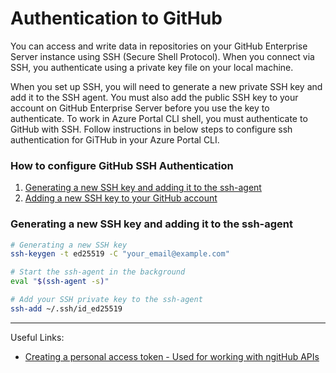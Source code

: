# Authentication to GitHub

You can access and write data in repositories on your GitHub Enterprise Server instance using SSH (Secure Shell Protocol). When you connect via SSH, you authenticate using a private key file on your local machine.

When you set up SSH, you will need to generate a new private SSH key and add it to the SSH agent. You must also add the public SSH key to your account on GitHub Enterprise Server before you use the key to authenticate. To work in Azure Portal CLI shell, you must authenticate to GitHub with SSH. Follow instructions in below steps to configure ssh authentication for GiTHub in your Azure Portal CLI.

### How to configure GitHub SSH Authentication

1. [Generating a new SSH key and adding it to the ssh-agent](https://docs.github.com/en/enterprise-server@3.4/authentication/connecting-to-github-with-ssh/generating-a-new-ssh-key-and-adding-it-to-the-ssh-agent)
2. [Adding a new SSH key to your GitHub account](https://docs.github.com/en/enterprise-server@3.4/authentication/connecting-to-github-with-ssh/generating-a-new-ssh-key-and-adding-it-to-the-ssh-agent)

### Generating a new SSH key and adding it to the ssh-agent

```bash
# Generating a new SSH key
ssh-keygen -t ed25519 -C "your_email@example.com"

# Start the ssh-agent in the background
eval "$(ssh-agent -s)"

# Add your SSH private key to the ssh-agent
ssh-add ~/.ssh/id_ed25519
```

---

Useful Links:

- [Creating a personal access token - Used for working with ngitHub APIs](https://docs.github.com/en/enterprise-server@3.4cn/authentication/keeping-your-account-and-data-secure/creating-a-personal-access-token)

